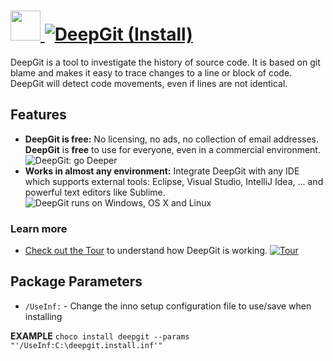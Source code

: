 # [<img src="https://cdn.rawgit.com/AdmiringWorm/chocolatey-packages/79796d48c95f878599ca689ec26efe4322d550a4/icons/deepgit.png" height="48" width="48" /> ![DeepGit (Install)](https://img.shields.io/chocolatey/v/deepgit.svg?label=DeepGit%20(Install)&style=for-the-badge)](https://chocolatey.org/packages/deepgit)

DeepGit is a tool to investigate the history of source code. It is based on git blame and makes it easy to trace changes to a line or block of code. DeepGit will detect code movements, even if lines are not identical.

## Features
- **DeepGit is free:** No licensing, no ads, no collection of email addresses. **DeepGit** is **free** to use for everyone, even in a commercial environment.
  ![DeepGit: go Deeper](https://www.syntevo.com/deepgit/img/index/go-deeper.png)
- **Works in almost any environment:** Integrate DeepGit with any IDE which supports external tools: Eclipse, Visual Studio, IntelliJ Idea, ... and powerful text editors like Sublime.
  ![DeepGit runs on Windows, OS X and Linux](https://www.syntevo.com/deepgit/img/index/platforms.png)

### Learn more
- [Check out the Tour](https://www.syntevo.com/deepgit/tour) to understand how DeepGit is working.
  [![Tour](https://www.syntevo.com/deepgit/img/index/tour.png)](https://www.syntevo.com/deepgit/tour)


## Package Parameters
- `/UseInf:` - Change the inno setup configuration file to use/save when installing

**EXAMPLE**
`choco install deepgit --params "'/UseInf:C:\deepgit.install.inf'"`
